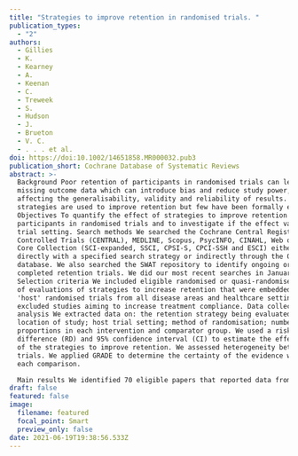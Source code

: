 ```yaml
---
title: "Strategies to improve retention in randomised trials. "
publication_types:
  - "2"
authors:
  - Gillies
  - K.
  - Kearney
  - A.
  - Keenan
  - C.
  - Treweek
  - S.
  - Hudson
  - J.
  - Brueton
  - V. C.
  - . . . et al.
doi: https://doi:10.1002/14651858.MR000032.pub3
publication_short: Cochrane Database of Systematic Reviews
abstract: >-
  Background Poor retention of participants in randomised trials can lead to
  missing outcome data which can introduce bias and reduce study power,
  affecting the generalisability, validity and reliability of results. Many
  strategies are used to improve retention but few have been formally evaluated.
  Objectives To quantify the effect of strategies to improve retention of
  participants in randomised trials and to investigate if the effect varied by
  trial setting. Search methods We searched the Cochrane Central Register of
  Controlled Trials (CENTRAL), MEDLINE, Scopus, PsycINFO, CINAHL, Web of Science
  Core Collection (SCI-expanded, SSCI, CPSI-S, CPCI-SSH and ESCI) either
  directly with a specified search strategy or indirectly through the ORRCA
  database. We also searched the SWAT repository to identify ongoing or recently
  completed retention trials. We did our most recent searches in January 2020.
  Selection criteria We included eligible randomised or quasi-randomised trials
  of evaluations of strategies to increase retention that were embedded in
  'host' randomised trials from all disease areas and healthcare settings. We
  excluded studies aiming to increase treatment compliance. Data collection and
  analysis We extracted data on: the retention strategy being evaluated;
  location of study; host trial setting; method of randomisation; numbers and
  proportions in each intervention and comparator group. We used a risk
  difference (RD) and 95% confidence interval (CI) to estimate the effectiveness
  of the strategies to improve retention. We assessed heterogeneity between
  trials. We applied GRADE to determine the certainty of the evidence within
  each comparison.

  Main results We identified 70 eligible papers that reported data from 81 retention trials. We included 69 studies with more than 100,000 participants in the final meta-analyses, of which 67 studies evaluated interventions aimed at trial participants and two evaluated interventions aimed at trial staff involved in retention. All studies were in health care and most aimed to improve postal questionnaire response. Interventions were categorised into broad comparison groups: Data collection; Participants; Sites and site staff; Central study management; and Study design. These intervention groups consisted of 52 comparisons, none of which were supported by high-certainty evidence as determined by GRADE assessment. There were four comparisons presenting moderate-certainty evidence, three supporting retention (self-sampling kits, monetary reward together with reminder or prenotification and giving a pen at recruitment) and one reducing retention (inclusion of a diary with usual follow-up compared to usual follow-up alone). Of the remaining studies, 20 presented GRADE low-certainty evidence and 28 presented very low-certainty evidence. Our findings do provide a priority list for future replication studies, especially with regard to comparisons that currently rely on a single study. Authors' conclusions Most of the interventions we identified aimed to improve retention in the form of postal questionnaire response. There were few evaluations of ways to improve participants returning to trial sites for trial follow-up. None of the comparisons are supported by highcertainty evidence. Comparisons in the review where the evidence certainty could be improved with the addition of well-done studies should be the focus for future evaluations.
draft: false
featured: false
image:
  filename: featured
  focal_point: Smart
  preview_only: false
date: 2021-06-19T19:38:56.533Z
---
```

